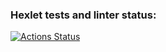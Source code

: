 ### Hexlet tests and linter status:
[![Actions Status](https://github.com/steed86/java-project-71/actions/workflows/hexlet-check.yml/badge.svg)](https://github.com/steed86/java-project-71/actions)